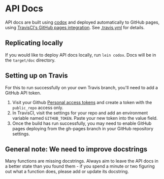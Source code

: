 # API Docs

API docs are built using [codox](https://github.com/weavejester/codox) and deployed automatically to GitHub pages, using [TravisCI's GitHub pages integration](https://docs.travis-ci.com/user/deployment/pages/). See [.travis.yml](https://github.com/intermine/bluegenes/blob/dev/.travis.yml) for details.

## Replicating locally

If you would like to deploy API docs locally, run `lein codox`. Docs will be in the `target/doc` directory.

## Setting up on Travis

For this to run successfully on your own Travis branch, you'll need to add a GitHub API token.

1. Visit your Github [Personal access tokens](https://github.com/settings/tokens) and create a token with the `public_repo` access only.
2. In TravisCI, visit the settings for your repo and add an environment variable named `GITHUB_TOKEN`. Paste your new token into the value field.
3. Once the build has run successfully, you may need to enable GitHub pages deploying from the gh-pages branch in your GitHub repository settings. 


## General note: We need to improve docstrings

Many functions are missing docstrings. Always aim to leave the API docs in a better state than you found them - if you spend a minute or two figuring out what a function does, please add or update its docstring.
